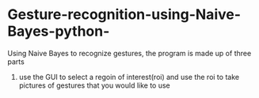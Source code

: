 # Gesture-recognition-using-Naive-Bayes-python-
Using Naive Bayes to recognize gestures, the program is made up of three parts
1) use the GUI to select a regoin of interest(roi) and use the roi to take pictures of gestures that you would like to use 

